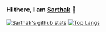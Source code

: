 ### Hi there, I am [Sarthak](https://sarthak-chakraborty.github.io/) 👋

[![Sarthak's github stats](https://github-readme-stats.vercel.app/api?username=sarthak-chakraborty&&hide=stars&count_private=true&show_icons=true&theme=great-gatsby)](https://github.com/sarthak-chakraborty/github-readme-stats)
[![Top Langs](https://github-readme-stats.vercel.app/api/top-langs/?username=sarthak-chakraborty&layout=compact&theme=great-gatsby)](https://github.com/sarthak-chakraborty/github-readme-stats)

<!--
**sarthak-chakraborty/sarthak-chakraborty** is a ✨ _special_ ✨ repository because its `README.md` (this file) appears on your GitHub profile.

Here are some ideas to get you started:

- 🔭 I’m currently working on ...
- 🌱 I’m currently learning ...
- 👯 I’m looking to collaborate on ...
- 🤔 I’m looking for help with ...
- 💬 Ask me about ...
- 📫 How to reach me: ...
- 😄 Pronouns: ...
- ⚡ Fun fact: ...
-->
